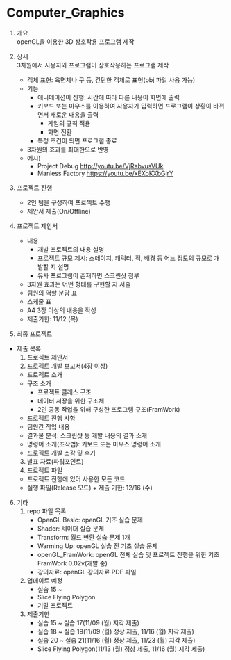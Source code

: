 # Computer_Graphics

1. 개요\
openGL을 이용한 3D 상호작용 프로그램 제작

2. 상세\
	3차원에서 사용자와 프로그램이 상호작용하는 프로그램 제작
	+ 객체 표현: 육면체나 구 등, 간단한 객체로 표현(obj 파일 사용 가능)
	+ 기능
		* 애니메이션이 진행: 시간에 따라 다른 내용이 화면에 출력
		* 키보드 또는 마우스를 이용하여 사용자가 입력하면 프로그램이 상황이 바뀌면서 새로운 내용을 출력
			- 게임의 규칙 적용
			- 화면 전환
		* 특정 조건이 되면 프로그램 종료
	+ 3차원의 효과를 최대한으로 반영
	+ 예시)
		* Project Debug http://youtu.be/VjRabvusVUk
		* Manless Factory https://youtu.be/xEXoKXbGjrY
  
3. 프로젝트 진행
	+ 2인 팀을 구성하여 프로젝트 수행
	+ 제안서 제출(On/Offline)

4. 프로젝트 제안서
	+ 내용
		* 개발 프로젝트의 내용 설명
		* 프로젝트 규모 제시: 스테이지, 캐릭터, 적, 배경 등 어느 정도의 규모로 개발할 지 설명
		* 유사 프로그램이 존재하면 스크린샷 첨부
	+ 3차원 효과는 어떤 형태를 구현할 지 서술
	+ 팀원의 역할 분담 표
	+ 스케줄 표
	+ A4 3장 이상의 내용을 작성
	+ 제출기한: 11/12 (목)

 5. 최종 프로젝트
   + 제출 목록
      1. 프로젝트 제안서
      2. 프로젝트 개발 보고서(4장 이상)
        + 프로젝트 소개
        + 구조 소개
          * 프로젝트 클래스 구조
          * 데이터 저장을 위한 구조체
          * 2인 공동 작업을 위해 구성한 프로그램 구조(FramWork)
        + 프로젝트 진행 사항
        + 팀원간 작업 내용
        + 결과물 분석: 스크린샷 등 개발 내용의 결과 소개
        + 명령어 소개(조작법): 키보드 또는 마우스 명령어 소개
        + 프로젝트 개발 소감 및 후기
      3. 발표 자료(파워포인트)
      4. 프로젝트 파일
        + 프로젝트 진행에 있어 사용한 모든 코드
        + 실행 파일(Release 모드)
    + 제출 기한: 12/16 (수)
  
6. 기타
	1. repo 파일 목록
		+ OpenGL Basic: openGL 기초 실습 문제
		+ Shader: 셰이더 실습 문제
		+ Transform: 월드 변환 실습 문제 1개
		+ Warming Up: openGL 실습 전 기초 실습 문제
		+ openGL_FramWork: openGL 전체 실습 및 프로젝트 진행을 위한 기초 FramWork 0.02v(개발 중)
		+ 강의자료: openGL 강의자료 PDF 파일
	2. 업데이트 예정
		+ 실습 15 ~ 
		+ Slice Flying Polygon
		+ 기말 프로젝트  
	3. 제출기한
		+ 실습 15 ~ 실습 17(11/09 (월) 지각 제출)
		+ 실습 18 ~ 실습 19(11/09 (월) 정상 제출, 11/16 (월) 지각 제출)
		+ 실습 20 ~ 실습 21(11/16 (월) 정상 제출, 11/23 (월) 지각 제출)
		+ Slice Flying Polygon(11/13 (월) 정상 제출, 11/16 (월) 지각 제출)
